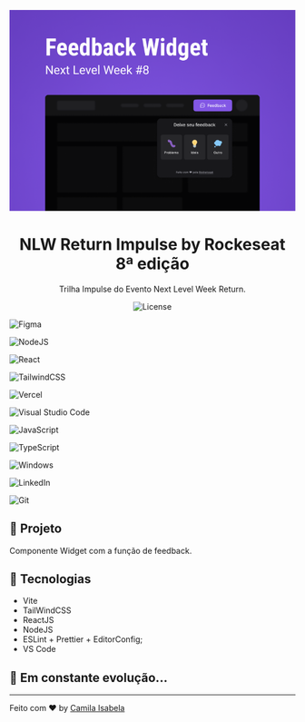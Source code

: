 <p align="center">
    <img alt="Git Explorer" src="./src/gitExplorer.png"/>
</p>

<h1 align="center">
	NLW Return Impulse by Rockeseat 8ª edição
</h1>

<p align="center">Trilha Impulse do Evento Next Level Week Return.</p>

<p align="center">
  <img alt="License" src="https://img.shields.io/badge/license-MIT-2ecc71">

  ![Figma](https://img.shields.io/badge/figma-%23F24E1E.svg?style=for-the-badge&logo=figma&logoColor=white)

  ![NodeJS](https://img.shields.io/badge/node.js-6DA55F?style=for-the-badge&logo=node.js&logoColor=white)

  ![React](https://img.shields.io/badge/react-%2320232a.svg?style=for-the-badge&logo=react&logoColor=%2361DAFB)

  ![TailwindCSS](https://img.shields.io/badge/tailwindcss-%2338B2AC.svg?style=for-the-badge&logo=tailwind-css&logoColor=white)

  ![Vercel](https://img.shields.io/badge/vercel-%23000000.svg?style=for-the-badge&logo=vercel&logoColor=white)

  ![Visual Studio Code](https://img.shields.io/badge/Visual%20Studio%20Code-0078d7.svg?style=for-the-badge&logo=visual-studio-code&logoColor=white)

  ![JavaScript](https://img.shields.io/badge/javascript-%23323330.svg?style=for-the-badge&logo=javascript&logoColor=%23F7DF1E)

  ![TypeScript](https://img.shields.io/badge/typescript-%23007ACC.svg?style=for-the-badge&logo=typescript&logoColor=white)

  ![Windows](https://img.shields.io/badge/Windows-0078D6?style=for-the-badge&logo=windows&logoColor=white)

  ![LinkedIn](https://img.shields.io/badge/linkedin-%230077B5.svg?style=for-the-badge&logo=linkedin&logoColor=white)

  ![Git](https://img.shields.io/badge/git-%23F05033.svg?style=for-the-badge&logo=git&logoColor=white)
</p>

## 🚀 Projeto

Componente Widget com a função de feedback.

## 🔧 Tecnologias

- Vite
- TailWindCSS
- ReactJS
- NodeJS
- ESLint + Prettier + EditorConfig;
- VS Code

## 🚀 **Em constante evolução...**

---

Feito com ♥ by [Camila Isabela](https://www.linkedin.com/in/camila-isabela/)
